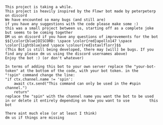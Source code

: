     This project is taking a while.
    This project is heavily inspired by the Flowr bot made by peterpeterp on discord
    We have encounted so many bugs (and still are)
    if you have any suggestions with the code please make some :)
    this was a small project between us, starting off as a complete joke but seems to be coming together
    DM us on discord if you have any questions of improvements for the bot
    $${\color{blue}DISCORD: \space \color{red}apollo147 \space \color{lightblue}and \space \colour{red}staxlflorr}$$
    (This Bot is still being developed, there may [will] be bugs. If you find any please dm us using the discord usernames above)
    Enjoy the bot :) (or don't whatever)

    In terms of adding this bot to your own server replace the "your-bot-token" at the bottom of the code, with your bot token. in the     "!spin" command change the line: 
    "if ctx.channel.name != 'spin':
        await ctx.send("This command can only be used in the #spin channel.")
        return" 
    replace the "spin" with the channel name you want the bot to be used in or delete it entirely depending on how you want to use         this bot

    There aint much else (or at least I think)
    dm us if things are missing 
